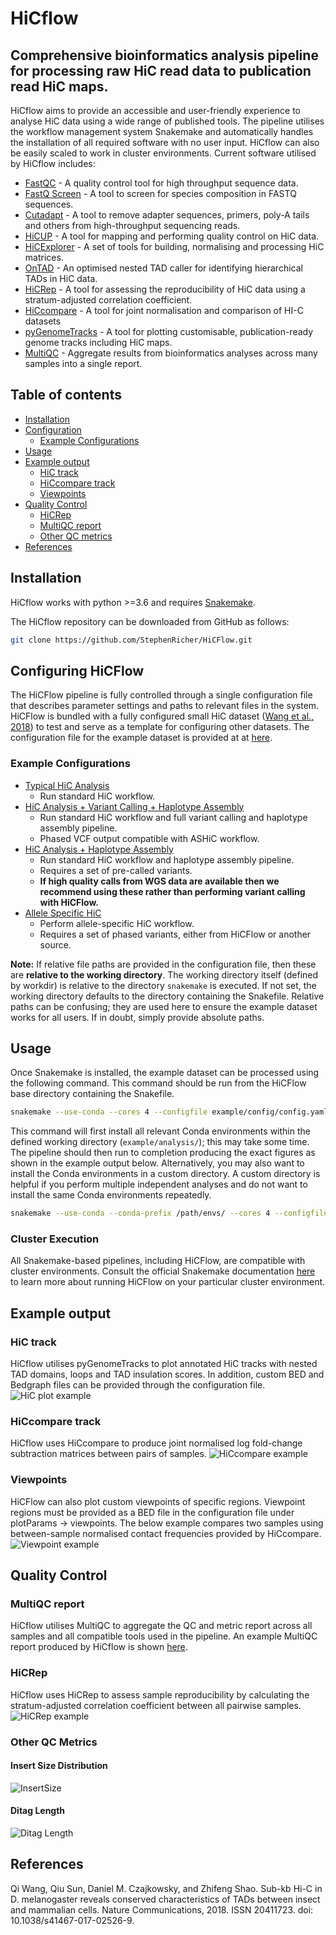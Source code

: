 # HiCflow

## Comprehensive bioinformatics analysis pipeline for processing raw HiC read data to publication read HiC maps.

HiCflow aims to provide an accessible and user-friendly experience to analyse HiC data using a wide range of published tools.
The pipeline utilises the workflow management system Snakemake and automatically handles the installation of all required software with no user input. HiCflow can also be easily scaled to work in cluster environments. Current software utilised by HiCflow includes:

 * [FastQC](https://www.bioinformatics.babraham.ac.uk/projects/fastqc/) - A quality control tool for high throughput sequence data.
 * [FastQ Screen](https://www.bioinformatics.babraham.ac.uk/projects/fastq_screen/) - A tool to screen for species composition in FASTQ sequences.
 * [Cutadapt](https://cutadapt.readthedocs.io/en/stable/) - A tool to remove adapter sequences, primers, poly-A tails and others from high-throughput sequencing reads.
 * [HiCUP](https://www.bioinformatics.babraham.ac.uk/projects/hicup/) - A tool for mapping and performing quality control on HiC data.
 * [HiCExplorer](https://hicexplorer.readthedocs.io/en/latest/) - A set of tools for building, normalising and processing HiC matrices.
 * [OnTAD](https://github.com/anlin00007/OnTAD) - An optimised nested TAD caller for identifying hierarchical TADs in HiC data.
 * [HiCRep](https://genome.cshlp.org/content/early/2017/08/30/gr.220640.117) - A tool for assessing the reproducibility of HiC data using a stratum-adjusted correlation coefficient.
 * [HiCcompare](https://bmcbioinformatics.biomedcentral.com/articles/10.1186/s12859-018-2288-x) - A tool for joint normalisation and comparison of HI-C datasets
 * [pyGenomeTracks](https://github.com/deeptools/pyGenomeTracks) - A tool for plotting customisable, publication-ready genome tracks including HiC maps.
 * [MultiQC](https://multiqc.info/) - Aggregate results from bioinformatics analyses across many samples into a single report.

## Table of contents

  * [Installation](#installation)
  * [Configuration](#configuration)
    * [Example Configurations](#example-configurations)
  * [Usage](#usage)
  * [Example output](#example-output)
     * [HiC track](#hic-track)
     * [HiCcompare track](#hiccompare-track)
     * [Viewpoints](#viewpoints)
  * [Quality Control](#quality-control)
     * [HiCRep](#hicrep)
     * [MultiQC report](#multiqc-report)
     * [Other QC metrics](#custom-qc-metrics)
  * [References](#references)

## Installation

HiCflow works with python >=3.6 and requires [Snakemake](https://snakemake.readthedocs.io/en/stable/getting_started/installation.html).

The HiCflow repository can be downloaded from GitHub as follows:

```bash
git clone https://github.com/StephenRicher/HiCFlow.git
```

## Configuring HiCFlow

The HiCFlow pipeline is fully controlled through a single configuration file that describes parameter settings and paths to relevant files in the system.
HiCFlow is bundled with a fully configured small HiC dataset ([Wang et al., 2018](https://www.nature.com/articles/s41467-017-02526-9)) to test and serve as a template for configuring other datasets.
The configuration file for the example dataset is provided at at [here](example/config/config.yaml).

### Example Configurations

* [Typical HiC Analysis](example/config/config-HiC+CallVariant+Phase.yaml)
  * Run standard HiC workflow.
* [HiC Analysis + Variant Calling + Haplotype Assembly](example/config/config-HiC+CallVariant+Phase.yaml)
  * Run standard HiC workflow and full variant calling and haplotype assembly pipeline.
  * Phased VCF output compatible with ASHiC workflow.
* [HiC Analysis + Haplotype Assembly](example/config/config-HiC+Phase.yaml)
  * Run standard HiC workflow and haplotype assembly pipeline.
  * Requires a set of pre-called variants.
  * **If high quality calls from WGS data are available then we recommend using these rather than performing variant calling with HiCFlow.**
* [Allele Specific HiC](example/config/config-ASHiC.yaml)
  * Perform allele-specific HiC workflow.
  * Requires a set of phased variants, either from HiCFlow or another source.


**Note:** If relative file paths are provided in the configuration file, then these are **relative to the working directory**.
The working directory itself (defined by workdir) is relative to the directory ``snakemake`` is executed.
If not set, the working directory defaults to the directory containing the Snakefile.
Relative paths can be confusing; they are used here to ensure the example dataset works for all users.
If in doubt, simply provide absolute paths.

## Usage

Once Snakemake is installed, the example dataset can be processed using the following command.
This command should be run from the HiCFlow base directory containing the Snakefile.

```bash
snakemake --use-conda --cores 4 --configfile example/config/config.yaml
```

This command will first install all relevant Conda environments within the defined working directory (`example/analysis/`); this may take some time.
The pipeline should then run to completion producing the exact figures as shown in the example output below.
Alternatively, you may also want to install the Conda environments in a custom directory.
A custom directory is helpful if you perform multiple independent analyses and do not want to install the same Conda environments repeatedly.

```bash
snakemake --use-conda --conda-prefix /path/envs/ --cores 4 --configfile example/config/config.yaml
```

### Cluster Execution
All Snakemake-based pipelines, including HiCFlow, are compatible with cluster environments.
Consult the official Snakemake documentation [here](https://snakemake.readthedocs.io/en/v5.25.0/executing/cli.html#profiles) to learn more about running HiCFlow on your particular cluster environment.


## Example output

### HiC track

HiCflow utilises pyGenomeTracks to plot annotated HiC tracks with nested TAD domains, loops and TAD insulation scores. In addition, custom BED and Bedgraph files can be provided through the configuration file.
![HiC plot example](./README_files/AS-chr3L-3L_5500000_6000000-3000-custom-full-fm.png)

### HiCcompare track

HiCflow uses HiCcompare to produce joint normalised log fold-change subtraction matrices between pairs of samples.
![HiCcompare example](./README_files/G1S-vs-AS-chr3L-3L_5500000_6000000-3000-logFC-full-fm.png)

### Viewpoints

HiCFlow can also plot custom viewpoints of specific regions. Viewpoint regions must be provided as a BED file in the configuration file under plotParams -> viewpoints. The below example compares two samples using between-sample normalised contact frequencies provided by HiCcompare.
![Viewpoint example](./README_files/G1S-vs-AS-chr3L-3L_5740000_5750000-3000-viewpoint-full.svg)

## Quality Control

### MultiQC report

HiCflow utilises MultiQC to aggregate the QC and metric report across all samples and all compatible tools used in the pipeline. An example MultiQC report produced by HiCflow is shown [here](./README_files/multiqc_report.html).  

### HiCRep

HiCflow uses HiCRep to assess sample reproducibility by calculating the stratum-adjusted correlation coefficient between all pairwise samples.
![HiCRep example](./README_files/chr3L-1000-hicrep-full.svg)

### Other QC Metrics

#### Insert Size Distribution
![InsertSize](./README_files/insertSizeFrequency.svg)

#### Ditag Length
![Ditag Length](./README_files/ditagLength.svg)

## References
Qi Wang, Qiu Sun, Daniel M. Czajkowsky, and Zhifeng Shao. Sub-kb Hi-C in D.
melanogaster reveals conserved characteristics of TADs between insect and mammalian
cells. Nature Communications, 2018. ISSN 20411723. doi: 10.1038/s41467-017-02526-9.
